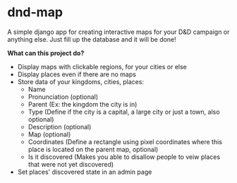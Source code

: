 # dnd-map

A simple django app for creating interactive maps for your D&D campaign or anything else. Just fill up the database and it will be done!

**What can this project do?**

- Display maps with clickable regions, for your cities or else
- Display places even if there are no maps
- Store data of your kingdoms, cities, places:
  - Name
  - Pronunciation (optional)
  - Parent (Ex: the kingdom the city is in)
  - Type (Define if the city is a capital, a large city or just a town, also optional)
  - Description (optional)
  - Map (optional)
  - Coordinates (Define a rectangle using pixel coordinates where this place is located on the parent map, optional)
  - Is it discovered (Makes you able to disallow people to veiw places that were not yet discovered)
 - Set places' discovered state in an admin page
